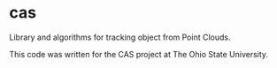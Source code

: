 # cas
Library and algorithms for tracking object from Point Clouds.

This code was written for the CAS project at The Ohio State University. 
